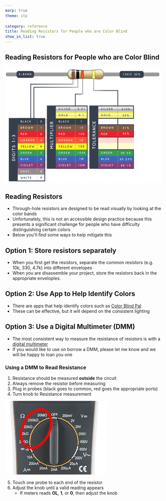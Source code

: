 ```yaml
---
marp: true
theme: itp
 
category: reference
title: Reading Resistors for People who are Color Blind
show_in_list: true
---
```




## Reading Resistors for People who are Color Blind

<img src="reading_resistors_color_blind.assets/sparkfun_resistor_guide.png" alt="Resistor band chart" style="width:750px" />



## Reading Resistors

* Through-hole resistors are designed to be read visually by looking at the color bands
* Unfortunately, this is not an accessible design practice because this presents a significant challenge for people who have difficulty distinguishing certain colors
* Below you'll find some ways to help mitigate this

## Option 1: Store resistors separately

- When you first get the resistors, separate the common resistors (e.g. 10k, 330, 4.7k) into different envelopes
- When you are disassemble your project, store the resistors back in the appropriate enveloples.

## Option 2: Use App to Help Identify Colors

- There are apps that help identify colors such as [Color Blind Pal](https://colorblindpal.com/)
- These can be effective, but it will depend on the consistent lighting

## Option 3: Use a Digital Multimeter (DMM)

- The most consistent way to measure the resistance of resistors is with a [digital multimeter](https://www.sparkfun.com/products/12966)
- If you would like to use on borrow a DMM, please let me know and we will be happy to loan you one

### Using a DMM to Read Resistance

1) Resistance should be measured **outside** the circuit
2) Always remove the resistor before measuring
3) Plug in probes (black goes to common, red goes the appropriate ports)
4) Turn knob to Resistance measurement

<img src="reading_resistors_color_blind.assets/image-20230307162711706.png" alt="image-20230307162711706" />



5) Touch one probe to each end of the resistor
6) Adjust the knob until a valid reading appears
   * If meters reads **OL**, **1**, or **0**, then adjust the knob
